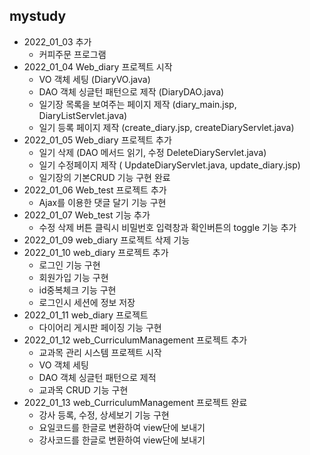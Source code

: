 ## mystudy

* 2022_01_03 추가
   * 커피주문 프로그램
* 2022_01_04 Web_diary 프로젝트 시작
   * VO 객체 세팅 (DiaryVO.java)
   * DAO 객체 싱글턴 패턴으로 제작 (DiaryDAO.java)
   * 일기장 목록을 보여주는 페이지 제작 (diary_main.jsp, DiaryListServlet.java)
   * 일기 등록 페이지 제작 (create_diary.jsp, createDiaryServlet.java)
* 2022_01_05 Web_diary 프로젝트 추가
   * 일기 삭제 (DAO 메서드 읽기, 수정 DeleteDiaryServlet.java)
   * 일기 수정페이지 제작 ( UpdateDiaryServlet.java, update_diary.jsp) 
   * 일기장의 기본CRUD 기능 구현 완료
* 2022_01_06 Web_test 프로젝트 추가
   * Ajax를 이용한 댓글 달기 기능 구현
* 2022_01_07 Web_test 기능 추가
   * 수정 삭제 버튼 클릭시 비밀번호 입력창과 확인버튼의 toggle 기능 추가 
* 2022_01_09 web_diary 프로젝트 삭제 기능
* 2022_01_10 web_diary 프로젝트 추가
   * 로그인 기능 구현
   * 회원가입 기능 구현
   * id중복체크 기능 구현
   * 로그인시 세션에 정보 저장
* 2022_01_11 web_diary 프로젝트 
   * 다이어리 게시판 페이징 기능 구현
* 2022_01_12 web_CurriculumManagement 프로젝트 추가
   * 교과목 관리 시스템 프로젝트 시작 
   * VO 객체 세팅
   * DAO 객체 싱글턴 패턴으로 제적
   * 교과목 CRUD 기능 구현 
* 2022_01_13 web_CurriculumManagement 프로젝트 완료
   * 강사 등록, 수정, 상세보기 기능 구현 
   * 요일코드를 한글로 변환하여 view단에 보내기
   * 강사코드를 한글로 변환하여 view단에 보내기
   
